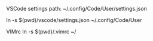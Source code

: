 VSCode settings path:
~/.config/Code/User/settings.json

ln -s $(pwd)/vscode/settings.json ~/.config/Code/User

VIMrc
ln -s $(pwd)/.vimrc ~/
